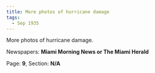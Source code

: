 ```yaml
---  
title: More photos of hurricane damage  
tags:  
  - Sep 1935  
---  
```

  
More photos of hurricane damage.  
  
Newspapers: **Miami Morning News or The Miami Herald**  
  
Page: **9**, Section: **N/A** 
